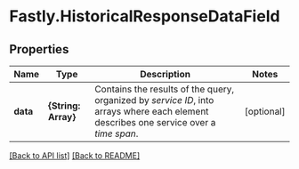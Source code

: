# Fastly.HistoricalResponseDataField

## Properties

Name | Type | Description | Notes
------------ | ------------- | ------------- | -------------
**data** | **{String: Array}** | Contains the results of the query, organized by *service ID*, into arrays where each element describes one service over a *time span*. | [optional] 


[[Back to API list]](../../README.md#endpoints) [[Back to README]](../../README.md)

